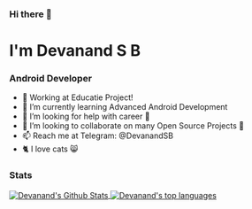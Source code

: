 ### Hi there 👋
# I'm Devanand S B
### Android Developer

- 🔭 Working at Educatie Project!
- 🌱 I’m currently learning Advanced Android Development
- 🤔 I’m looking for help with career 🏢
- 👯 I’m looking to collaborate on many Open Source Projects 💖
- 📫 Reach me at Telegram: @DevanandSB
- 🐈 I love cats 😸


### Stats
<a href="#stats">
<img align="center" alt="Devanand's Github Stats" src="https://gh-readme-stats-jr2zafif6.vercel.app/api?username=DevanandSB&show_icons=true&count_private=true" />
</a>
  
<a href="#stats">
<img align="center" alt="Devanand's top languages" src="https://gh-readme-stats-jr2zafif6.vercel.app/api/top-langs/?username=DevanandSB&layout=compact&langs_count=8" />
</a>
